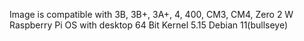 Image is compatible with 3B, 3B+, 3A+, 4, 400, CM3, CM4, Zero 2 W
Raspberry Pi OS with desktop
64 Bit
Kernel 5.15
Debian 11(bullseye)
